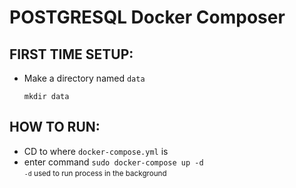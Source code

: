 # POSTGRESQL Docker Composer

## FIRST TIME SETUP:
- Make a directory named `data`
  ```
  mkdir data
  ```

## HOW TO RUN:
- CD to where `docker-compose.yml` is
- enter command `sudo docker-compose up -d` <br>
  <small>`-d` used to run process in the background</small>
